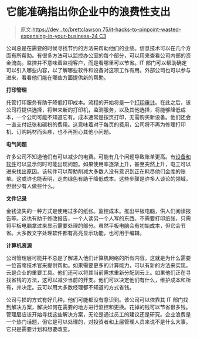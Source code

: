 # 它能准确指出你企业中的浪费性支出

> 原文:[https://dev . to/brettclawson 75/it-hacks-to-pinpoint-wasted-expensing-in-your-business-24 C3](https://dev.to/brettclawson75/it-hacks-to-pinpoint-wasteful-spending-in-your-business-24c3)

公司总是在需要的时候寻找节约的方法来帮助他们的业绩。信息技术可以在几个方面有所帮助。有很多方法可以监控办公室的每个部分，可以用来查看公司内部的资金流向。监控并不意味着监视客户，而是看哪里可以节省。IT 部门可以帮助确定可以引入哪些内容，以了解哪些软件和设备对这项工作有用。外部公司也可以参与进来，看看他们能在哪些方面提供新的帮助。

**打印管理**

托管打印服务有助于降低打印成本。流程的开始将是一个[打印审计](https://www.printerlogic.com/print-job-auditing-information/)。在此之后，该公司将提供选择，将带来新的打印机，监测服务，以及其他选择，将能够降低成本，一个公司可能不知道它有。成本通常是按页打印，无需购买新设备。他们还会一直支付纸张和碳粉的费用。这意味着对于每页的费用，公司将不再为修理打印机、订购耗材而头疼，也不再担心其他小问题。

**电气问题**

许多公司不知道他们有可以减少的电费。可能有几个问题导致账单更高。有[设备和软件](https://www.ecmweb.com/metering-amp-monitoring/basics-power-monitoring-systems)可以显示何时可能出现问题。如果使用率逐渐上升，甚至突然上升，电工可以进来找出原因。该软件可以帮助削减大多数人没有意识到正在耗尽他们金库的账单。这或许也能表明，走向绿色有助于降低成本。这些步骤是许多人谈论的领域，但很少有人做些什么。

**文件记录**

金钱流失的一种方式是使用过多的纸张。监控成本。推出平板电脑，供人们阅读报告等。这也有助于修改报告，一个人读另一个人写的东西。不需要打印纸张，只需将平板电脑拿过来显示需要处理的部分。虽然平板电脑会有初始成本，但它会节省。大多数文字处理软件都有高亮显示功能，也可用于编辑。

**计算机资源**

公司管理层可能并不总是了解进入他们计算机网络的所有内容。这就是为什么需要一位首席技术官来提供帮助。如果需要更多的计算能力，可以有新的方法来实现。云是企业的重要工具。他们还可以将其当前需求重新分配到云上。如果他们正在寻找省钱的方法，这可以减少当前的开支。他们可以决定他们有什么，维护成本和所有，并决定。云可以用大多数经理都不知道的方式省钱。

公司亏损的方式有好几种，他们可能都没有意识到。该公司可以依靠其 IT 部门找到解决方案，解决如何在需要的地方进行监控和更换。花掉的钱可以节省很多钱。管理层应该开始寻找这些解决方案，无论是通过员工的建议还是研究。企业浪费是一个热门话题，但它是可以处理的，对投资者和上层管理人员来说不是什么大事。它只是需要计划和想要改变。